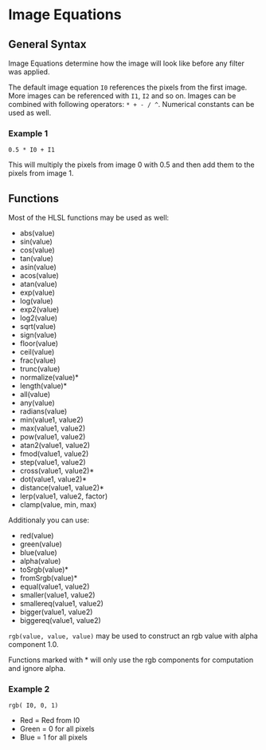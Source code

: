 # Image Equations

## General Syntax

Image Equations determine how the image will look like before any filter was applied.

The default image equation `I0` references the pixels from the first image. More images can be referenced with `I1`, `I2` and so on. Images can be combined with following operators: `* + - / ^`. Numerical constants can be used as well.

### Example 1 

`0.5 * I0 + I1`

This will multiply the pixels from image 0 with 0.5 and then add them to the pixels from image 1.

## Functions

Most of the HLSL functions may be used as well:

* abs(value)
* sin(value)
* cos(value)
* tan(value)
* asin(value)
* acos(value)
* atan(value)
* exp(value)
* log(value)
* exp2(value)
* log2(value)
* sqrt(value)
* sign(value)
* floor(value)
* ceil(value)
* frac(value)
* trunc(value)
* normalize(value)*
* length(value)*
* all(value)
* any(value)
* radians(value)
* min(value1, value2)
* max(value1, value2)
* pow(value1, value2)
* atan2(value1, value2)
* fmod(value1, value2)
* step(value1, value2)
* cross(value1, value2)*
* dot(value1, value2)*
* distance(value1, value2)*
* lerp(value1, value2, factor)
* clamp(value, min, max)

Additionaly you can use:

* red(value)
* green(value)
* blue(value)
* alpha(value)
* toSrgb(value)*
* fromSrgb(value)*
* equal(value1, value2)
* smaller(value1, value2)
* smallereq(value1, value2)
* bigger(value1, value2)
* biggereq(value1, value2)

`rgb(value, value, value)` may be used to construct an rgb value with alpha component 1.0.

Functions marked with * will only use the rgb components for computation and ignore alpha.

### Example 2

`rgb( I0, 0, 1)`

* Red = Red from I0
* Green = 0 for all pixels
* Blue = 1 for all pixels

